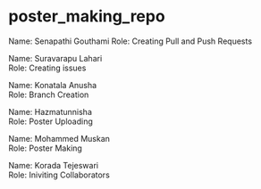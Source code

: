 # poster_making_repo
Name: Senapathi Gouthami 
Role: Creating Pull and Push Requests

Name: Suravarapu Lahari  
Role: Creating issues

Name: Konatala Anusha   
Role: Branch Creation

Name: Hazmatunnisha              
Role: Poster Uploading       

Name: Mohammed Muskan  
Role: Poster Making 
          
Name: Korada Tejeswari            
Role: Iniviting Collaborators           
